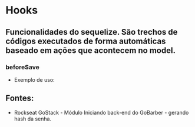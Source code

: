 # Hooks
## Funcionalidades do sequelize. São trechos de códigos executados de forma automáticas baseado em ações que acontecem no model. 

### beforeSave
- Exemplo de uso: 

## Fontes: 
- Rockseat GoStack - Módulo Iniciando back-end do GoBarber - gerando hash da senha. 